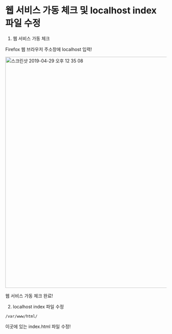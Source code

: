 # 웹 서비스 가동 체크 및 localhost index 파일 수정

1. 웹 서비스 가동 체크

Firefox 웹 브라우저 주소창에 localhost 입력!

<img width="723" alt="스크린샷 2019-04-29 오후 12 35 08" src="https://user-images.githubusercontent.com/48082631/56875380-8405b900-6a7b-11e9-8ab3-4257e0c01935.png">

웹 서비스 가동 체크 완료!

2. localhost index 파일 수정

~~~
/var/www/html/
~~~

이곳에 있는 index.html 파일 수정!
